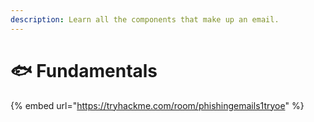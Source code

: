 ```yaml
---
description: Learn all the components that make up an email.
---
```


# 🐟 Fundamentals

{% embed url="https://tryhackme.com/room/phishingemails1tryoe" %}
